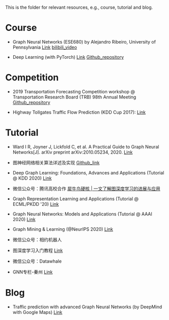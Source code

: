 This is the folder for relevant resources, e.g., course, tutorial and blog.

# Course

* Graph Neural Networks (ESE680) by Alejandro Ribeiro, University of Pennsylvania [Link](https://gnn.seas.upenn.edu/) [bilibili_video](https://www.bilibili.com/video/bv1L5411j7kb)

* Deep Learning (with PyTorch) [Link](https://atcold.github.io/pytorch-Deep-Learning/) [Github_repository](https://github.com/Atcold/pytorch-Deep-Learning)

# Competition
* 2019 Transportation Forecasting Competition workshop @ Transportation Research Board (TRB) 98th Annual Meeting [Github_repository](https://github.com/TRANSFORABJ70/TRANSFOR19)

* Highway Tollgates Traffic Flow Prediction (KDD Cup 2017): [Link](https://tianchi.aliyun.com/competition/entrance/231597/information)

# Tutorial

* Ward I R, Joyner J, Lickfold C, et al. A Practical Guide to Graph Neural Networks[J]. arXiv preprint arXiv:2010.05234, 2020. [Link](https://arxiv.org/abs/2010.05234)

* 图神经网络相关算法详述及实现 [Github_link](https://github.com/wangyouze/GNN-algorithms)

* Deep Graph Learning: Foundations, Advances and Applications (Tutorial @ KDD 2020) [Link](https://ai.tencent.com/ailab/ml/KDD-Deep-Graph-Learning.html)
+ 微信公众号：腾讯高校合作 [犀牛鸟硬核 | 一文了解图深度学习的进展与应用](https://mp.weixin.qq.com/s?__biz=MjM5NzIwODcyMQ==&mid=2663355142&idx=2&sn=354fec2cd3b5db4b3a9791cfe8a512bb&chksm=bd9644f88ae1cdee65367ce58b73aa9110e007620c3c9746b6f8c282c643ea9762ac26c2d1a4)

* Graph Representation Learning and Applications (Tutorial @ ECML/PKDD '20) [Link](https://www.aminer.cn/grla_ecmlpkdd2020)

* Graph Neural Networks: Models and Applications (Tutorial @ AAAI 2020) [Link](http://cse.msu.edu/~mayao4/tutorials/aaai2020/)

* Graph Mining & Learning (@NeurIPS 2020) [Link](https://gm-neurips-2020.github.io/)

* 微信公众号：相约机器人
+ 图深度学习入门教程 [Link](https://mp.weixin.qq.com/mp/appmsgalbum?__biz=MzUyMjg4NjU5OQ==&action=getalbum&album_id=1318941421248004098)

* 微信公众号：Datawhale
+ GNN专栏-秦州 [Link](https://mp.weixin.qq.com/mp/appmsgalbum?__biz=MzIyNjM2MzQyNg==&action=getalbum&album_id=1600877474559639556)

# Blog
* Traffic prediction with advanced Graph Neural Networks (by DeepMind with Google Maps) [Link](https://deepmind.com/blog/article/traffic-prediction-with-advanced-graph-neural-networks)
